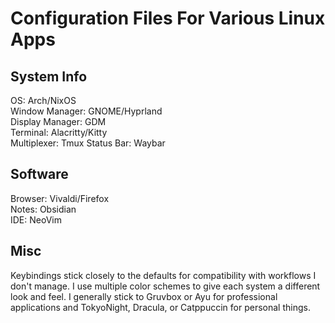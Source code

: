 # Configuration Files For Various Linux Apps
## System Info
OS: Arch/NixOS  
Window Manager: GNOME/Hyprland  
Display Manager: GDM  
Terminal: Alacritty/Kitty  
Multiplexer: Tmux
Status Bar: Waybar  

## Software
Browser: Vivaldi/Firefox  
Notes: Obsidian  
IDE: NeoVim  

## Misc
Keybindings stick closely to the defaults for compatibility with workflows I don't manage. I use multiple color schemes to give each system a different look and feel. I generally stick to Gruvbox or Ayu for professional applications and TokyoNight, Dracula, or Catppuccin for personal things. 
